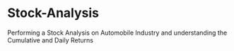# Stock-Analysis
Performing a Stock Analysis on Automobile Industry and understanding the Cumulative and Daily Returns
